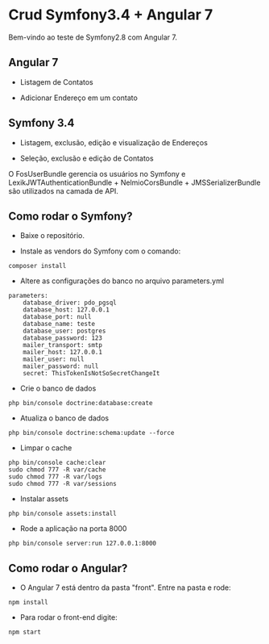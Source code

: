 Crud Symfony3.4 + Angular 7
========================

Bem-vindo ao teste de Symfony2.8 com Angular 7.


Angular 7
--------------

  * Listagem de Contatos

  * Adicionar Endereço em um contato
  
Symfony 3.4
--------------

  * Listagem, exclusão, edição e visualização de Endereços

  * Seleção, exclusão e edição de Contatos
  
  O FosUserBundle gerencia os usuários no Symfony e LexikJWTAuthenticationBundle + NelmioCorsBundle + JMSSerializerBundle são utilizados na camada de API.
  

Como rodar o Symfony?
--------------

  * Baixe o repositório.

  * Instale as vendors do Symfony com o comando:
```
composer install
```
  * Altere as configurações do banco no arquivo parameters.yml
```
parameters:
    database_driver: pdo_pgsql
    database_host: 127.0.0.1
    database_port: null
    database_name: teste
    database_user: postgres
    database_password: 123
    mailer_transport: smtp
    mailer_host: 127.0.0.1
    mailer_user: null
    mailer_password: null
    secret: ThisTokenIsNotSoSecretChangeIt
```
  * Crie o banco de dados
```
php bin/console doctrine:database:create
``` 
  * Atualiza o banco de dados
```
php bin/console doctrine:schema:update --force
``` 

  * Limpar o cache
```
php bin/console cache:clear
sudo chmod 777 -R var/cache
sudo chmod 777 -R var/logs
sudo chmod 777 -R var/sessions
```

  * Instalar assets
```
php bin/console assets:install
``` 
  * Rode a aplicação na porta 8000
```
php bin/console server:run 127.0.0.1:8000
``` 

Como rodar o Angular?
--------------
  * O Angular 7 está dentro da pasta "front". Entre na pasta e rode:
```
npm install
```
  * Para rodar o front-end digite:
```
npm start
```

  


